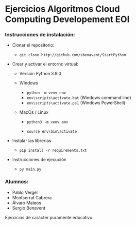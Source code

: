 # 	Ejercicios Algoritmos Cloud Computing Developement EOI

### Instrucciones de instalación:

- Clonar el repositorio:

  - `git clone http://github.com/sbenavent/StartPython` 

- Crear y activar el entorno virtual:

  - Versión Python 3.9.0

  - Windows

    - `python -m venv env` 
    - `env\scripts\activate.bat` (Windows command line)
    - `env\scripts\activate.ps1` (Windows PowerShell)

  - MacOs / Linux

    - `python3 -m venv env`

    - `source env\bin\activate`

- Instalar las librerias
  - `pip install -r requirements.txt`

- Instrucciones de ejecución
  - `py main.py`

### Alumnos:

- Pablo Vergel 
- Montserrat Cabrera
- Álvaro Mateos
- Sergio Benavent

Ejercicios de carácter puramente educativo.